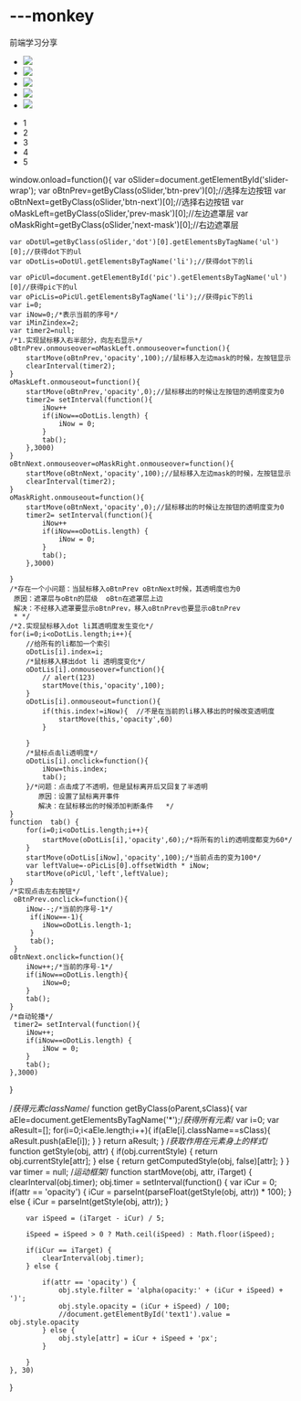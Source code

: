 # ---monkey
前端学习分享

<!DOCTYPE html>
<html>
	<head>
		<meta charset="UTF-8">
		<title></title>
		<link rel="stylesheet" href="reset.css" />
		<link rel="stylesheet" href="slider.css" />
		<script src="slider.js"></script>
	</head>
	<body>
		<div id="slider-wrap" class="slider-wrap">
			<div class="pic clearfix" id="pic">
				<ul>
					<li><img src="../img/a1.jpg"/></li>
					<li><img src="../img/a2.jpg"/></li>
					<li><img src="../img/a3.jpg"/></li>
					<li><img src="../img/a4.jpg"/></li>
					<li><img src="../img/a5.jpg"/></li>
				</ul>
					<span class="btn-prev"></span>
					<span class="btn-next"></span>
					<a href="javascript:;" class="prev-mask"></a>
					<a href="javascript:;" class="next-mask"></a>
			</div>
			<div class="dot">
				<ul>
					<li>1</li>
					<li>2</li>
					<li>3</li>
					<li>4</li>
					<li>5</li>
				</ul>
			</div>
		</div>
	</body>
</html>













window.onload=function(){
	var oSlider=document.getElementById('slider-wrap');
    var oBtnPrev=getByClass(oSlider,'btn-prev')[0];//选择左边按钮
    var oBtnNext=getByClass(oSlider,'btn-next')[0];//选择右边按钮
    var oMaskLeft=getByClass(oSlider,'prev-mask')[0];//左边遮罩层
    var oMaskRight=getByClass(oSlider,'next-mask')[0];//右边遮罩层

	var oDotUl=getByClass(oSlider,'dot')[0].getElementsByTagName('ul')[0];//获得dot下的ul
	var oDotLis=oDotUl.getElementsByTagName('li');//获得dot下的li

	var oPicUl=document.getElementById('pic').getElementsByTagName('ul')[0]//获得pic下的ul
	var oPicLis=oPicUl.getElementsByTagName('li');//获得pic下的li
	var i=0;
	var iNow=0;/*表示当前的序号*/
	var iMinZindex=2;
	var timer2=null;
	/*1.实现鼠标移入右半部分，向左右显示*/
	oBtnPrev.onmouseover=oMaskLeft.onmouseover=function(){
		startMove(oBtnPrev,'opacity',100);//鼠标移入左边mask的时候，左按钮显示
		clearInterval(timer2);
	}
	oMaskLeft.onmouseout=function(){
		startMove(oBtnPrev,'opacity',0);//鼠标移出的时候让左按钮的透明度变为0
        timer2= setInterval(function(){
            iNow++
            if(iNow==oDotLis.length) {
                iNow = 0;
            }
            tab();
        },3000)
	}
	oBtnNext.onmouseover=oMaskRight.onmouseover=function(){
		startMove(oBtnNext,'opacity',100);//鼠标移入左边mask的时候，左按钮显示
        clearInterval(timer2);
	}
	oMaskRight.onmouseout=function(){
		startMove(oBtnNext,'opacity',0);//鼠标移出的时候让左按钮的透明度变为0
		timer2= setInterval(function(){
        	iNow++
            if(iNow==oDotLis.length) {
                iNow = 0;
            }
            tab();
        },3000)

	}
	/*存在一个小问题：当鼠标移入oBtnPrev oBtnNext时候，其透明度也为0
	 原因：遮罩层与oBtn的层级  oBtn在遮罩层上边
	 解决：不经移入遮罩要显示oBtnPrev，移入oBtnPrev也要显示oBtnPrev
	 * */
	/*2.实现鼠标移入dot li其透明度发生变化*/
	for(i=0;i<oDotLis.length;i++){
		//给所有的li都加一个索引
		oDotLis[i].index=i;
		/*鼠标移入移出dot li 透明度变化*/
		oDotLis[i].onmouseover=function(){
			// alert(123)
			startMove(this,'opacity',100);
		}
		oDotLis[i].onmouseout=function(){
			if(this.index!=iNow){  //不是在当前的li移入移出的时候改变透明度
                startMove(this,'opacity',60)
			}

		}
		/*鼠标点击li透明度*/
		oDotLis[i].onclick=function(){
            iNow=this.index;
            tab();
		}/*问题：点击成了不透明，但是鼠标离开后又回复了半透明
		   原因：设置了鼠标离开事件
		   解决：在鼠标移出的时候添加判断条件   */
	}
    function  tab() {
        for(i=0;i<oDotLis.length;i++){
            startMove(oDotLis[i],'opacity',60);/*将所有的li的透明度都变为60*/
        }
        startMove(oDotLis[iNow],'opacity',100);/*当前点击的变为100*/
        var leftValue=-oPicLis[0].offsetWidth * iNow;
        startMove(oPicUl,'left',leftValue);
    }
	/*实现点击左右按钮*/
     oBtnPrev.onclick=function(){
     	iNow--;/*当前的序号-1*/
		 if(iNow==-1){
		 	iNow=oDotLis.length-1;
		 }
		 tab();
	 }
    oBtnNext.onclick=function(){
        iNow++;/*当前的序号-1*/
        if(iNow==oDotLis.length){
            iNow=0;
        }
        tab();
    }
    /*自动轮播*/
     timer2= setInterval(function(){
        iNow++;
        if(iNow==oDotLis.length) {
            iNow = 0;
        }
        tab();
    },3000)

}









/*获得元素className*/
function getByClass(oParent,sClass){
	var aEle=document.getElementsByTagName('*');/*获得所有元素*/
	var i=0;
	var aResult=[];
	for(i=0;i<aEle.length;i++){
		if(aEle[i].className==sClass){
			aResult.push(aEle[i]);
		}
	}
	return aResult;
}
/*获取作用在元素身上的样式*/
function getStyle(obj, attr) {
	if(obj.currentStyle) {
		return obj.currentStyle[attr];
	} else {
		return getComputedStyle(obj, false)[attr];
	}
}
var timer = null;
/*运动框架*/
function startMove(obj, attr, iTarget) {
	clearInterval(obj.timer);
	obj.timer = setInterval(function() {
		var iCur = 0;
		if(attr == 'opacity') {
			iCur = parseInt(parseFloat(getStyle(obj, attr)) * 100);
		} else {
			iCur = parseInt(getStyle(obj, attr));
		}

		var iSpeed = (iTarget - iCur) / 5;

		iSpeed = iSpeed > 0 ? Math.ceil(iSpeed) : Math.floor(iSpeed);

		if(iCur == iTarget) {
			clearInterval(obj.timer);
		} else {

			if(attr == 'opacity') {
				obj.style.filter = 'alpha(opacity:' + (iCur + iSpeed) + ')';
				obj.style.opacity = (iCur + iSpeed) / 100;
				//document.getElementById('text1').value = obj.style.opacity
			} else {
				obj.style[attr] = iCur + iSpeed + 'px';
			}

		}
	}, 30)

}
